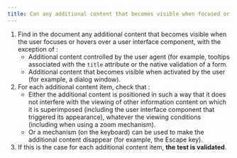 ```yaml
---
title: Can any additional content that becomes visible when focused or hovering over a [user interface component](#composant-d-interface) be hidden by a user action without moving the focus or mouse pointer (excluding special cases)?
---
```


1. Find in the document any additional content that becomes visible when the user focuses or hovers over a user interface component, with the exception of :
   - Additional content controlled by the user agent (for example, tooltips associated with the `title` attribute or the native validation of a form.
   - Additional content that becomes visible when activated by the user (for example, a dialog window).
2. For each additional content item, check that :
   - Either the additional content is positioned in such a way that it does not interfere with the viewing of other information content on which it is superimposed (including the user interface component that triggered its appearance), whatever the viewing conditions (including when using a zoom mechanism).
   - Or a mechanism (on the keyboard) can be used to make the additional content disappear (for example, the Escape key).
3. If this is the case for each additional content item, **the test is validated**.
